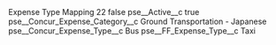 <?xml version="1.0" encoding="UTF-8"?>
<CustomMetadata xmlns="http://soap.sforce.com/2006/04/metadata" xmlns:xsi="http://www.w3.org/2001/XMLSchema-instance" xmlns:xsd="http://www.w3.org/2001/XMLSchema">
    <label>Expense Type Mapping 22</label>
    <protected>false</protected>
    <values>
        <field>pse__Active__c</field>
        <value xsi:type="xsd:boolean">true</value>
    </values>
    <values>
        <field>pse__Concur_Expense_Category__c</field>
        <value xsi:type="xsd:string">Ground Transportation - Japanese</value>
    </values>
    <values>
        <field>pse__Concur_Expense_Type__c</field>
        <value xsi:type="xsd:string">Bus</value>
    </values>
    <values>
        <field>pse__FF_Expense_Type__c</field>
        <value xsi:type="xsd:string">Taxi</value>
    </values>
</CustomMetadata>
